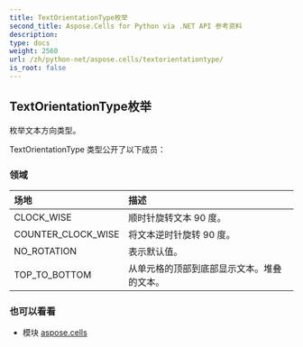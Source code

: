 ```yaml
---
title: TextOrientationType枚举
second_title: Aspose.Cells for Python via .NET API 参考资料
description:
type: docs
weight: 2560
url: /zh/python-net/aspose.cells/textorientationtype/
is_root: false
---
```

## TextOrientationType枚举
枚举文本方向类型。



TextOrientationType 类型公开了以下成员：

### 领域
|场地|描述|
| :- | :- |
| CLOCK_WISE |顺时针旋转文本 90 度。|
| COUNTER_CLOCK_WISE |将文本逆时针旋转 90 度。|
| NO_ROTATION |表示默认值。|
| TOP_TO_BOTTOM |从单元格的顶部到底部显示文本。堆叠的文本。|



### 也可以看看
* 模块 [aspose.cells](..)
